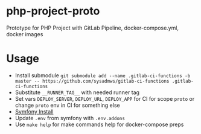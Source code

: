 # php-project-proto
Prototype for PHP Project with GitLab Pipeline, docker-compose.yml, docker images

# Usage
- Install submodule `git submodule add --name .gitlab-ci-functions -b master -- https://github.com/sysadmws/gitlab-ci-functions .gitlab-ci-functions`
- Substitute `__RUNNER_TAG__` with needed runner tag
- Set vars `DEPLOY_SERVER`, `DEPLOY_URL`, `DEPLOY_APP` for CI for scope `proto` or change `proto` env in CI for something else
- [Symfony Install](https://symfony.com/download)
- Update `.env` from symfony with `.env.addons`
- Use `make help` for make commands help for docker-compose preps
